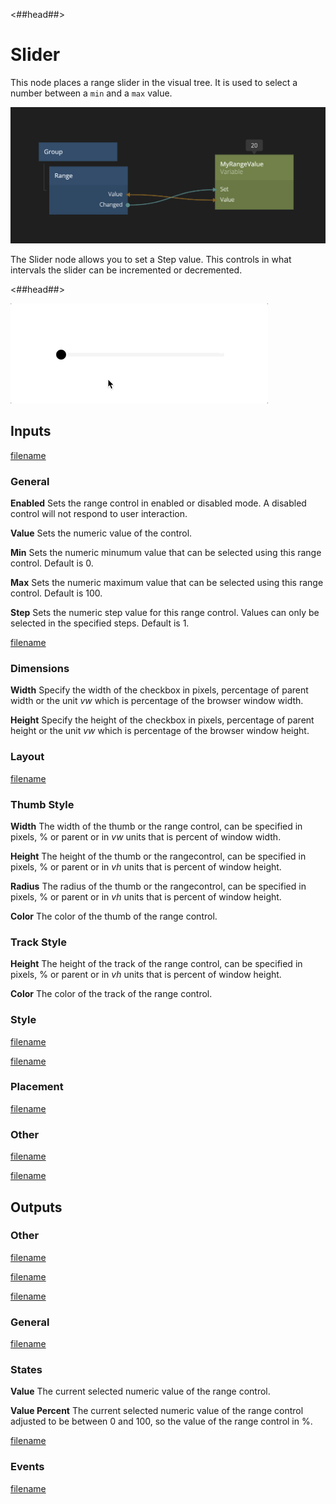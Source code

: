 <##head##>

# Slider

This node places a range slider in the visual tree. It is used to select a <span class="ndl-data">number</span> between a `min` and a `max` value.

![](./slider.png ':class=img-size-l')

The <span class="ndl-node">Slider</span> node allows you to set a <span class="ndl-data">Step</span> value. This controls in what intervals the slider can be incremented or decremented.

<##head##>

![](./slider.gif ':class=img-size-m')

## Inputs

[filename](../../visual/margin-only.md ':include')

### General

**Enabled**
Sets the range control in enabled or disabled mode. A disabled control will not respond to user interaction.

**Value**
Sets the numeric value of the control.

**Min**
Sets the numeric minumum value that can be selected using this range control. Default is 0.

**Max**
Sets the numeric maximum value that can be selected using this range control. Default is 100.

**Step**
Sets the numeric step value for this range control. Values can only be selected in the specified steps. Default is 1.

[filename](../../visual/alignment.md ':include')

### Dimensions

**Width**
Specify the width of the checkbox in pixels, percentage of parent width or the unit _vw_ which is percentage of the browser window width.

**Height**
Specify the height of the checkbox in pixels, percentage of parent height or the unit _vw_ which is percentage of the browser window height.

### Layout

[filename](../../visual/position.md ':include')

### Thumb Style

**Width**
The width of the thumb or the range control, can be specified in pixels, % or parent or in _vw_ units that is percent of window width.

**Height**
The height of the thumb or the rangecontrol, can be specified in pixels, % or parent or in _vh_ units that is percent of window height.

**Radius**
The radius of the thumb or the rangecontrol, can be specified in pixels, % or parent or in _vh_ units that is percent of window height.

**Color**
The color of the thumb of the range control.

### Track Style

**Height**
The height of the track of the range control, can be specified in pixels, % or parent or in _vh_ units that is percent of window height.

**Color**
The color of the track of the range control.

### Style

[filename](../../visual/visibility-styles.md ':include')

[filename](../../visual/bg-and-border-styles.md ':include')

### Placement

[filename](../../visual/placement-styles.md ':include')

### Other

[filename](../../visual/pointer-events-and-mounted.md ':include')

[filename](../../advanced-style.md ':include')

## Outputs

### Other

[filename](../../visual/child-index-and-this-outputs.md ':include')

[filename](../../visual/bounding-box-outputs.md ':include')

[filename](../../visual/mounted-outputs.md ':include')

### General

[filename](../../visual/control-id-output.md ':include')

### States

**Value**
The current selected numeric value of the range control.

**Value Percent**
The current selected numeric value of the range control adjusted to be between 0 and 100, so the value of the range control in %.

[filename](../../visual/control-states-outputs.md ':include')

### Events

[filename](../../visual/control-events-outputs.md ':include')
